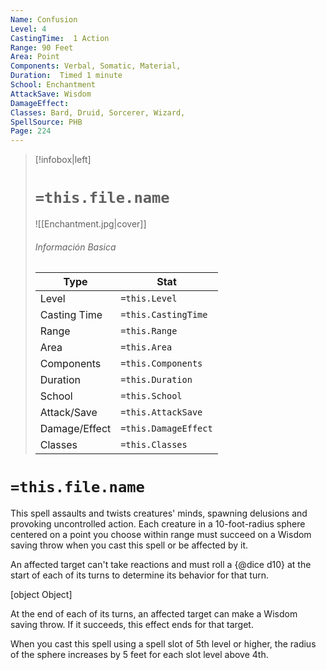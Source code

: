 ```yaml
---
Name: Confusion
Level: 4
CastingTime:  1 Action 
Range: 90 Feet
Area: Point
Components: Verbal, Somatic, Material, 
Duration:  Timed 1 minute
School: Enchantment
AttackSave: Wisdom
DamageEffect: 
Classes: Bard, Druid, Sorcerer, Wizard, 
SpellSource: PHB
Page: 224
---
```


>[!infobox|left]
># `=this.file.name`
>![[Enchantment.jpg|cover]]
> ###### Información Basica
> Type |  Stat |
> ---|---|
> Level | `=this.Level` |
> Casting Time | `=this.CastingTime` |
> Range | `=this.Range` |
> Area | `=this.Area` |
> Components | `=this.Components` |
> Duration | `=this.Duration` |
> School | `=this.School` |
> Attack/Save | `=this.AttackSave` |
> Damage/Effect | `=this.DamageEffect` |
> Classes | `=this.Classes` |

# `=this.file.name`
This spell assaults and twists creatures&#x27; minds, spawning delusions and provoking uncontrolled action. Each creature in a 10-foot-radius sphere centered on a point you choose within range must succeed on a Wisdom saving throw when you cast this spell or be affected by it.

An affected target can&#x27;t take reactions and must roll a {@dice d10} at the start of each of its turns to determine its behavior for that turn.

[object Object]

At the end of each of its turns, an affected target can make a Wisdom saving throw. If it succeeds, this effect ends for that target.



 


 


 


 


When you cast this spell using a spell slot of 5th level or higher, the radius of the sphere increases by 5 feet for each slot level above 4th. 